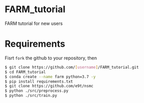 # FARM_tutorial

FARM tutorial for new users

# Requirements

Fisrt `fork` the github to your repository, then

```bash
$ git clone https://github.com/[username]/FARM_tutorial.git
$ cd FARM_tutorial
$ conda create --name farm python=3.7 -y
$ pip install requirements.txt
$ git clone https://github.com/e9t/nsmc
$ python ./src/preprocess.py
$ python ./src/train.py
```